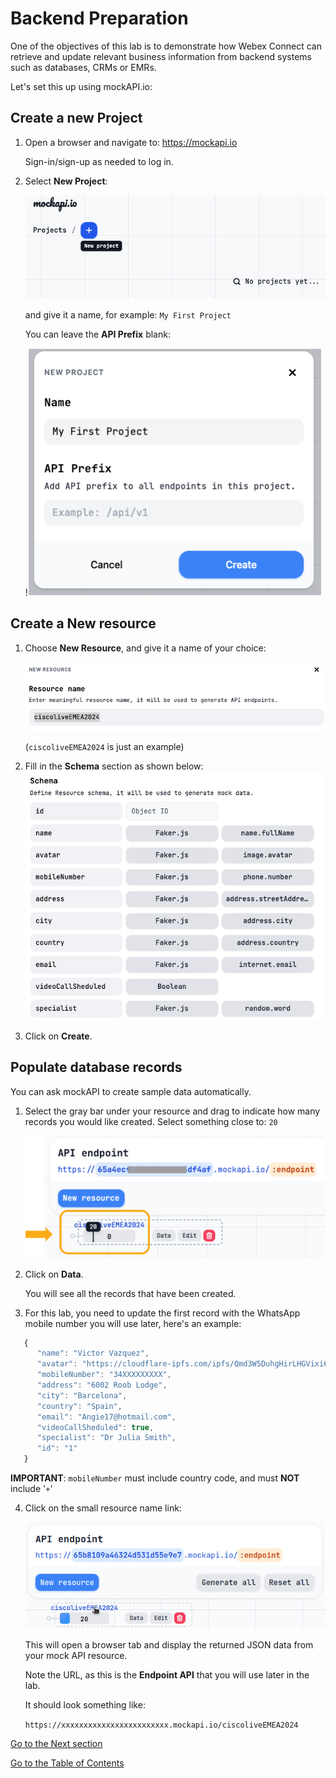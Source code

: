 # Backend Preparation

One of the objectives of this lab is to demonstrate how Webex Connect can retrieve and update relevant business information from backend systems such as databases, CRMs or EMRs.

Let's set this up using mockAPI.io:

## Create a new Project

1. Open a browser and navigate to: https://mockapi.io

   Sign-in/sign-up as needed to log in.

2. Select **New Project**:

   ![New Project](images/new_project.png)

   and give it a name, for example: `My First Project`
   
   You can leave the **API Prefix** blank:

   !![Project Name](images/project_name.png)

## Create a New resource

1. Choose **New Resource**, and give it a name of your choice:

   ![New Resource](images/new_resource.png)

   (``ciscoliveEMEA2024`` is just an example)

2. Fill in the **Schema** section as shown below:
   ![Resource Schema](images/resource_schema.png)

1. Click on **Create**.

## Populate database records

   You can ask mockAPI to create sample data automatically.

1. Select the gray bar under your resource and drag to indicate how many records you would like created.  Select something close to: `20`

   ![Sample Data](images/sample_data.png)

2. Click on **Data**.

   You will see all the records that have been created. 
   
3. For this lab, you need to update the first record with the WhatsApp mobile number you will use later, here's an example:

```js
   {
      "name": "Victor Vazquez",
      "avatar": "https://cloudflare-ipfs.com/ipfs/Qmd3W5DuhgHirLHGVixi6V76LhCkZUz6pnFt5AJBiyvHye/avatar/227.jpg",
      "mobileNumber": "34XXXXXXXXX",
      "address": "6002 Roob Lodge",
      "city": "Barcelona",
      "country": "Spain",
      "email": "Angie17@hotmail.com",
      "videoCallSheduled": true,
      "specialist": "Dr Julia Smith",
      "id": "1"
   }
```
   **IMPORTANT**: `mobileNumber` must include country code, and must **NOT** include '`+`'

4. Click on the small resource name link:

   ![Endpoint API](images/endpoint_api.png)

   This will open a browser tab and display the returned JSON data from your mock API resource.

   Note the URL, as this is the **Endpoint API** that you will use later in the lab.
   
   It should look something like:
   
   `https://xxxxxxxxxxxxxxxxxxxxxxxx.mockapi.io/ciscoliveEMEA2024`


[Go to the Next section](./06-connectflow-01.md)

[Go to the Table of Contents](README.md#table-of-contents)












